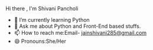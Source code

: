 Hi there , I'm Shivani Pancholi

- 🌱 I’m currently learning Python
- 💬 Ask me about Python and Front-End based stuffs.
- 📫 How to reach me:Email- jainshivani285@gmail.com
- 😄 Pronouns:She/Her
